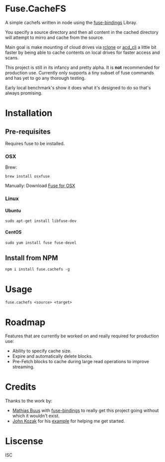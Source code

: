# Fuse.CacheFS
A simple cachefs written in node using the [fuse-bindings](https://github.com/mafintosh/fuse-bindings) Libray.

You specify a source directory and then all content in the cached directory will attempt to mirro and cache from the source.

Main goal is make mounting of cloud drives via [rclone](http://rclone.org/) or [acd_cli](https://github.com/yadayada/acd_cli) a little bit faster by being able to cache contents on local drives for faster access and scans.

This project is still in its infancy and pretty alpha. It is  **not** recommended for production use. Currently only supports a tiny subset of fuse commands and has yet to go any thorough testing.

Early local benchmark's show it does what it's designed to do so that's always promising.

# Installation

## Pre-requisites
Requires fuse to be installed.

### OSX
Brew:
```
brew install osxfuse
```

Manually: Download [Fuse for OSX](https://osxfuse.github.io/)

### Linux
#### Ubuntu
```
sudo apt-get install libfuse-dev
```

#### CentOS
```
sudo yum install fuse fuse-devel
```

## Install from NPM
```
npm i install fuse.cachefs -g
```

# Usage
```
fuse.cachefs <source> <target>
```

# Roadmap
Features that are currently be worked on and really required for production use:
* Ability to specify cache size.
* Expire and automatically delete blocks.
* Pre-Fetch blocks to cache during large read operations to improve streaming.

# Credits
Thanks to the work by:
* [Mathias Buus](https://github.com/mafintosh) with [fuse-bindings](https://github.com/mafintosh/fuse-bindings) to really get this project going without which it wouldn't exist.
* [John Kozak](https://github.com/jkozak) for his [example](https://github.com/jkozak/node-fuse-bindings-xmp-example) for helping me get started.

# Liscense
ISC
